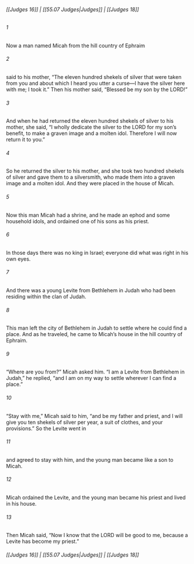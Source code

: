 
###### [[Judges 16]] | [[55.07 Judges|Judges]] | [[Judges 18]]

###### 1
Now a man named Micah from the hill country of Ephraim
###### 2
said to his mother, “The eleven hundred shekels of silver that were taken from you and about which I heard you utter a curse—I have the silver here with me; I took it.” Then his mother said, “Blessed be my son by the LORD!”
###### 3
And when he had returned the eleven hundred shekels of silver to his mother, she said, “I wholly dedicate the silver to the LORD for my son’s benefit, to make a graven image and a molten idol. Therefore I will now return it to you.”
###### 4
So he returned the silver to his mother, and she took two hundred shekels of silver and gave them to a silversmith, who made them into a graven image and a molten idol. And they were placed in the house of Micah.
###### 5
Now this man Micah had a shrine, and he made an ephod and some household idols, and ordained one of his sons as his priest.
###### 6
In those days there was no king in Israel; everyone did what was right in his own eyes.
###### 7
And there was a young Levite from Bethlehem in Judah who had been residing within the clan of Judah.
###### 8
This man left the city of Bethlehem in Judah to settle where he could find a place. And as he traveled, he came to Micah’s house in the hill country of Ephraim.
###### 9
“Where are you from?” Micah asked him. “I am a Levite from Bethlehem in Judah,” he replied, “and I am on my way to settle wherever I can find a place.”
###### 10
“Stay with me,” Micah said to him, “and be my father and priest, and I will give you ten shekels of silver per year, a suit of clothes, and your provisions.” So the Levite went in
###### 11
and agreed to stay with him, and the young man became like a son to Micah.
###### 12
Micah ordained the Levite, and the young man became his priest and lived in his house.
###### 13
Then Micah said, “Now I know that the LORD will be good to me, because a Levite has become my priest.”

###### [[Judges 16]] | [[55.07 Judges|Judges]] | [[Judges 18]]
